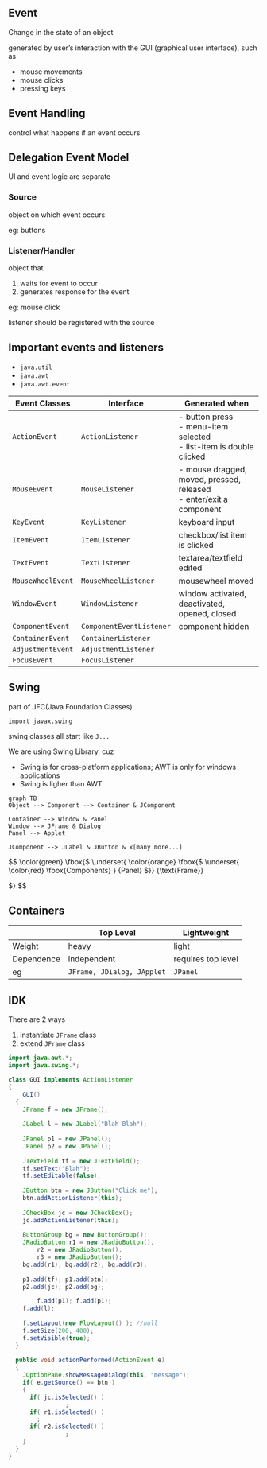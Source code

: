 ## Event

Change in the state of an object

generated by user’s interaction with the GUI (graphical user interface), such as

- mouse movements
- mouse clicks
- pressing keys

## Event Handling

control what happens if an event occurs

## Delegation Event Model

UI and event logic are separate

### Source

object on which event occurs

eg: buttons

### Listener/Handler

object that

1. waits for event to occur
2. generates response for the event

eg: mouse click

listener should be registered with the source

## Important events and listeners

- `java.util`
- `java.awt`
- `java.awt.event`

| Event Classes     | Interface                | Generated when                                               |
| ----------------- | ------------------------ | ------------------------------------------------------------ |
| `ActionEvent`     | `ActionListener`         | - button press<br />- menu-item selected<br />- list-item is double clicked |
| `MouseEvent`      | `MouseListener`          | - mouse dragged, moved, pressed, released<br />- enter/exit a component |
| `KeyEvent`        | `KeyListener`            | keyboard input                                               |
| `ItemEvent`       | `ItemListener`           | checkbox/list item is clicked                                |
| `TextEvent`       | `TextListener`           | textarea/textfield edited                                    |
| `MouseWheelEvent` | `MouseWheelListener`     | mousewheel moved                                             |
| `WindowEvent`     | `WindowListener`         | window activated, deactivated, opened, closed                |
| `ComponentEvent`  | `ComponentEventListener` | component hidden                                             |
| `ContainerEvent`  | `ContainerListener`      |                                                              |
| `AdjustmentEvent` | `AdjustmentListener`     |                                                              |
| `FocusEvent`      | `FocusListener`          |                                                              |

## Swing

part of JFC(Java Foundation Classes)

`import javax.swing`

swing classes all start like `J...`

We are using Swing Library, cuz

- Swing is for cross-platform applications; AWT is only for windows applications
- Swing is ligher than AWT

``` mermaid
graph TB
Object --> Component --> Container & JComponent

Container --> Window & Panel
Window --> JFrame & Dialog
Panel --> Applet

JComponent --> JLabel & JButton & x[many more...]
```

$$
\color{green}
\fbox{$
\underset{
\color{orange}
\fbox{$
\underset{
\color{red}
\fbox{Components}
}
{Panel}
$}}
{\text{Frame}}

$}
$$

## Containers

|            | Top Level                  | Lightweight        |
| ---------- | -------------------------- | ------------------ |
| Weight     | heavy                      | light              |
| Dependence | independent                | requires top level |
| eg         | `JFrame, JDialog, JApplet` | `JPanel`           |

## IDK

There are 2 ways

1. instantiate `JFrame` class
2. extend `JFrame` class

``` java
import java.awt.*;
import java.swing.*;

class GUI implements ActionListener
{
	GUI()
  {
    JFrame f = new JFrame();
    
    JLabel l = new JLabel("Blah Blah");
    
    JPanel p1 = new JPanel();
    JPanel p2 = new JPanel();
    
    JTextField tf = new JTextField();
    tf.setText("Blah");
    tf.setEditable(false);
    
    JButton btn = new JButton("Click me");
    btn.addActionListener(this);
    
    JCheckBox jc = new JCheckBox();
    jc.addActionListener(this);
    
    ButtonGroup bg = new ButtonGroup();
    JRadioButton r1 = new JRadioButton(),
    	r2 = new JRadioButton(),
    	r3 = new JRadioButton();
    bg.add(r1); bg.add(r2); bg.add(r3);
    
    p1.add(tf); p1.add(btn);
    p2.add(jc); p2.add(bg);

		f.add(p1); f.add(p1);
    f.add(l);
    
    f.setLayout(new FlowLayout() ); //null
    f.setSize(200, 400);
    f.setVisible(true);
  }
  
  public void actionPerformed(ActionEvent e)
  {
    JOptionPane.showMessageDialog(this, "message");
    if( e.getSource() == btn )
    {
      if( jc.isSelected() )
				;
      if( r1.isSelected() )
        ;
      if( r2.isSelected() )
				;
    }
  }
}
```


